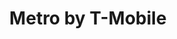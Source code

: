 ---
title: "Metro by T-Mobile"
url: /mesquite/metro-by-t-mobile-south-belt-line-road/
shop: mobile phone
---